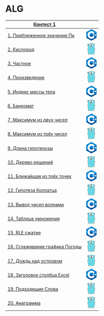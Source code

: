 # ALG
|[Контест 1]() |  | 
| --- | :-: |
| [1. Приближенное значение Пи](./contest_01/01/main.ПриближенноезначениеПи) | ![](./img/cpp.png) |
| [2. Кислород](./contest_01/02/main.Кислород) | ![](./img/go.png) |
| [3. Частное](./contest_01/03/main.Частное) | ![](./img/cpp.png) |
| [4. Произведение](./contest_01/04/main.Произведение) | ![](./img/go.png) |
| [5. Индекс массы тела](./contest_01/05/main.Индексмассытела) | ![](./img/cpp.png) |
| [6. Банкомат](./contest_01/06/main.Банкомат) | ![](./img/go.png) |
| [7. Максимум из двух чисел](./contest_01/07/main.Максимумиздвухчисел) | ![](./img/cpp.png) |
| [8. Максимум из трёх чисел](./contest_01/08/main.Максимумизтрёхчисел) | ![](./img/go.png) |
| [9. Длина гипотенузы](./contest_01/09/main.Длинагипотенузы) | ![](./img/cpp.png) |
| [10. Дерево решений](./contest_01/10/main.Дереворешений) | ![](./img/go.png) |
| [11. Ближайшая из трёх точек](./contest_01/11/main.Ближайшаяизтрёхточек) | ![](./img/cpp.png) |
| [12. Гипотеза Коллатца](./contest_01/12/main.ГипотезаКоллатца) | ![](./img/go.png) |
| [13. Вывод чисел волнами](./contest_01/13/main.Выводчиселволнами) | ![](./img/cpp.png) |
| [14. Таблица умножения](./contest_01/14/main.Таблицаумножения) | ![](./img/go.png) |
| [15. RLE сжатие](./contest_01/15/main.RLEсжатие) | ![](./img/cpp.png) |
| [16. Сглаживание графика Погоды](./contest_01/16/main.СглаживаниеграфикаПогоды) | ![](./img/go.png) |
| [17. Дождь над островом](./contest_01/17/main.Дождьнадостровом) | ![](./img/go.png) |
| [18. Заголовок столбца Excel](./contest_01/018/main.ЗаголовокстолбцаExcel) | ![](./img/cpp.png) |
| [19. Подходящие Слова](./contest_01/19/main.ПодходящиеСлова) | ![](./img/go.png) |
| [20. Анаграмма](./contest_01/20/main.Анаграмма) | ![](./img/go.png) |
